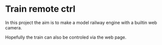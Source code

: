 # Train remote ctrl

In this project the aim is to make a model railway engine with a builtin web camera.

Hopefully the train can also be controled via the web page.


